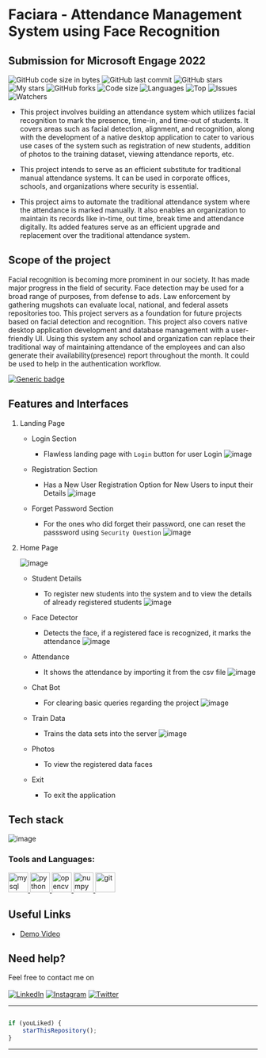 # Faciara - Attendance Management System using Face Recognition
## Submission for Microsoft Engage 2022

![GitHub code size in bytes](https://img.shields.io/github/languages/code-size/Apurva-tech/unite?logo=github&style=for-the-badge)
![GitHub last commit](https://img.shields.io/github/last-commit/Raj82862/Raj82862?style=for-the-badge)
![GitHub stars](https://img.shields.io/github/stars/Apurva-tech/unite?style=for-the-badge)
![My stars](https://img.shields.io/github/stars/Apurva-tech?affiliations=OWNER%2CCOLLABORATOR&style=for-the-badge&label=My%20stars)
![GitHub forks](https://img.shields.io/github/forks/Apurva-tech/unite?style=for-the-badge&logo=git)
![Code size](https://img.shields.io/github/languages/code-size/Apurva-tech/unite?style=for-the-badge)
![Languages](https://img.shields.io/github/languages/count/Apurva-tech/unite?style=for-the-badge)
![Top](https://img.shields.io/github/languages/top/Apurva-tech/unite?style=for-the-badge&label=Top%20Languages)
![Issues](https://img.shields.io/github/issues/Apurva-tech/unite?style=for-the-badge&label=Issues)
![Watchers](https://img.shields.io/github/watchers/Apurva-tech/unite?label=Watch&style=for-the-badge)

* This project involves building an attendance system which utilizes facial recognition to mark the presence, time-in, and time-out of students. It covers areas such as facial detection, alignment, and recognition, along with the development of a native desktop application to cater to various use cases of the system such as registration of new students, addition of photos to the training dataset, viewing attendance reports, etc. 

* This project intends to serve as an efficient substitute for traditional manual attendance systems. It can be used in corporate offices, schools, and organizations where security is essential.

* This project aims to automate the traditional attendance system where the attendance is marked manually. It also enables an organization to maintain its records like in-time, out time, break time and attendance digitally. Its added features serve as an efficient upgrade and replacement over the traditional attendance system.

## Scope of the project 
Facial recognition is becoming more prominent in our society. It has made major progress in the field of security. 
Face detection may be used for a broad range of purposes, from defense to ads.
Law enforcement by gathering mugshots can evaluate local, national, and federal assets repositories too.
This project servers as a foundation for future projects based on facial detection and recognition. 
This project also covers native desktop application development and database management with a user-friendly UI. Using this system any school and organization can replace their traditional way of maintaining attendance of the employees and can also generate their availability(presence) report throughout the month. It could be used to help in the authentication workflow.

[![Generic badge](https://img.shields.io/badge/view-demo-blue?style=for-the-badge&label=View%20Demo%20Video)](https://youtu.be/OKKK1GOnlIU) 

## Features and Interfaces

1. Landing Page
   
   - Login Section
     - Flawless landing page with `Login` button for user Login
   ![image](https://github.com/Raj82862/read/blob/main/Login.jpeg)

   - Registration Section 
     - Has a New User Registration Option for New Users to input their Details
   ![image](https://github.com/Raj82862/read/blob/main/Register.jpeg)
   
   - Forget Password Section
     - For the ones who did forget their password, one can reset the passsword using `Security Question`
   ![image](https://github.com/Raj82862/read/blob/main/Forget%20Password.jpeg)
   
2. Home Page

   ![image](https://github.com/Raj82862/read/blob/main/Home%20page.jpeg)

   - Student Details 
     - To register new students into the system and to view the details of already registered students
   ![image](https://github.com/Raj82862/read/blob/main/student%20management.jpeg)

   - Face Detector 
     - Detects the face, if a registered face is recognized, it marks the attendance
    ![image](https://github.com/Raj82862/read/blob/main/face%20recognition.jpeg)

   - Attendance 
     - It shows the attendance by importing it from the csv file
    ![image](https://github.com/Raj82862/read/blob/main/attendance.jpeg)

   - Chat Bot 
     - For clearing basic queries regarding the project
    ![image](https://github.com/Raj82862/read/blob/main/chatbot.jpeg)

   - Train Data 
     - Trains the data sets into the server
    ![image](https://github.com/Raj82862/read/blob/main/train%20dataset.jpeg)

   - Photos
     - To view the registered data faces
   
   - Exit
     - To exit the application

## Tech stack

![image](https://github.com/Raj82862/read/blob/main/Frame%201.png)

### Tools and Languages: 
<p align="left"> 
<a href="https://www.mysql.com/" target="_blank"><img src="https://cdn.jsdelivr.net/gh/devicons/devicon/icons/mysql/mysql-original-wordmark.svg" alt="mysql" width="40" height="40"/> </a> 
<a href="https://www.python.org/" target="_blank"> <img src="https://cdn.jsdelivr.net/gh/devicons/devicon/icons/python/python-original.svg" alt="python" width="40" height="40"/> </a> 
<a href="https://opencv.org/" target="_blank"> <img src="https://cdn.jsdelivr.net/gh/devicons/devicon/icons/opencv/opencv-original.svg" alt="opencv" width="40" height="40"/> </a> 
<a href="https://numpy.org/" target="_blank"> <img src="https://cdn.jsdelivr.net/gh/devicons/devicon/icons/numpy/numpy-original-wordmark.svg" alt="numpy" width="40" height="40"/> </a> 
<a href="https://git-scm.com/" target="_blank"> <img src="https://www.vectorlogo.zone/logos/git-scm/git-scm-icon.svg" alt="git" width="40" height="40"/> </a> 
</p>


## Useful Links

- [Demo Video](https://youtu.be/OKKK1GOnlIU)

## Need help?

Feel free to contact me on <br /><br />
[![LinkedIn](https://img.shields.io/badge/LinkedIn-0077B5?style=for-the-badge&logo=linkedin&logoColor=white)](https://www.linkedin.com/in/ankita-dubey-7a9b21216) [![Instagram](https://img.shields.io/badge/Instagram-E4405F?style=for-the-badge&logo=instagram&logoColor=white)](https://www.instagram.com/ankudubey_28?igshid=YmMyMTA2M2Y=) [![Twitter](https://img.shields.io/badge/Twitter-1DA1F2?style=for-the-badge&logo=twitter&logoColor=white)](https://twitter.com/AnkitaD14926306?t=dJ-vqPzLbOWZ8ycumYmhxg&s=09)

---------

```javascript

if (youLiked) {
    starThisRepository();
}

```

-----------

